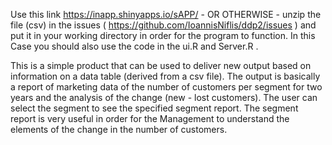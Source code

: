 
Use this link https://inapp.shinyapps.io/sAPP/ - OR OTHERWISE - unzip the file (csv) in the issues ( https://github.com/IoannisNiflis/ddp2/issues ) and put it in your working directory in order for the program to function. In this Case you should also use the code in the ui.R and Server.R .


This is a simple product that can be used to deliver new output based on information on a data table (derived from a csv file). The output is basically a report of marketing data of the number of customers per segment for two years and the analysis of the change (new - lost customers). The user can select the segment to see the specified segment report. The segment report is very useful in order for the Management to understand the elements of the change in the number of customers.
